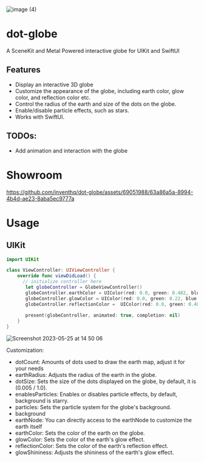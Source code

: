 ![image (4)](https://github.com/inventhq/dot-globe/assets/69051988/44fd8847-66ea-43ca-84dd-1865a6ddb53b)
# dot-globe

A SceneKit and Metal Powered interactive globe for UIKit and SwiftUI
## Features

- Display an interactive 3D globe
- Customize the appearance of the globe, including earth color, glow color, and reflection color etc.
- Control the radius of the earth and size of the dots on the globe.
- Enable/disable particle effects, such as stars.
- Works with SwiftUI.

## TODOs:
- Add animation and interaction with the globe

# Showroom
https://github.com/inventhq/dot-globe/assets/69051988/63a86a5a-8994-4b4d-ae23-8aba5ec9777a

# Usage

## UIKit

```swift
import UIKit

class ViewController: UIViewController {
    override func viewDidLoad() {
      // initialize controller here
       let globeController = GlobeViewController()
       globeController.earthColor = UIColor(red: 0.0, green: 0.482, blue: 0.871, alpha: 1.0)
       globeController.glowColor = UIColor(red: 0.0, green: 0.22, blue: 0.482, alpha: 1.0)
       globeController.reflectionColor =  UIColor(red: 0.0, green: 0.482, blue: 0.871, alpha: 1.0)
        
       present(globeController, animated: true, completion: nil)
    }
}
```
![Screenshot 2023-05-25 at 14 50 06](https://github.com/inventhq/dot-globe/assets/69051988/0477fd22-13d2-4a0c-84f1-7ff3295f1722)

Customization:
- dotCount: Amounts of dots used to draw the earth map, adjust it for your needs
- earthRadius: Adjusts the radius of the earth in the globe.
- dotSize: Sets the size of the dots displayed on the globe, by default, it is (0.005 / 1.0).
- enablesParticles: Enables or disables particle effects, by default, background is starry.
- particles: Sets the particle system for the globe's background.
- background
- earthNode: You can directly access to the earthNode to customize the earth itself
- earthColor: Sets the color of the earth on the globe.
- glowColor: Sets the color of the earth's glow effect.
- reflectionColor: Sets the color of the earth's reflection effect.
- glowShininess: Adjusts the shininess of the earth's glow effect.
